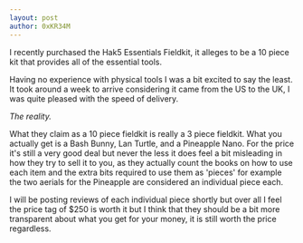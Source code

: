 ```yaml
---
layout: post
author: 0xKR34M
---
```

<p>I recently purchased the Hak5 Essentials Fieldkit, it alleges to be a 10 piece kit that provides all of the essential tools.</p>
<p>Having no experience with physical tools I was a bit excited to say the least. It took around a week to arrive considering it came from the US to the UK, I was quite pleased with the speed of delivery.
<p>
  <i>The reality.</i>
</p>
<p>What they claim as a 10 piece fieldkit is really a 3 piece fieldkit. What you actually get is a Bash Bunny, Lan Turtle, and a Pineapple Nano. For the price it's still a very good deal but never the less it does feel a bit misleading in how they try to sell it to you, as they actually count the books on how to use each item and the extra bits required to use them as 'pieces' for example the two aerials for the Pineapple are considered an individual piece each.</p>
<p>I will be posting reviews of each individual piece shortly but over all I feel the price tag of $250 is worth it but I think that they should be a bit more transparent about what you get for your money, it is still worth the price regardless.</p>
